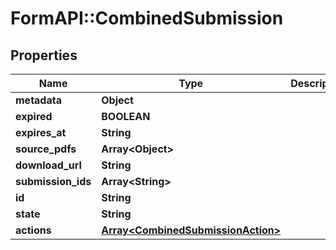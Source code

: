 # FormAPI::CombinedSubmission

## Properties
Name | Type | Description | Notes
------------ | ------------- | ------------- | -------------
**metadata** | **Object** |  | [optional] 
**expired** | **BOOLEAN** |  | [optional] 
**expires_at** | **String** |  | [optional] 
**source_pdfs** | **Array&lt;Object&gt;** |  | [optional] 
**download_url** | **String** |  | [optional] 
**submission_ids** | **Array&lt;String&gt;** |  | [optional] 
**id** | **String** |  | [optional] 
**state** | **String** |  | [optional] 
**actions** | [**Array&lt;CombinedSubmissionAction&gt;**](CombinedSubmissionAction.md) |  | [optional] 


